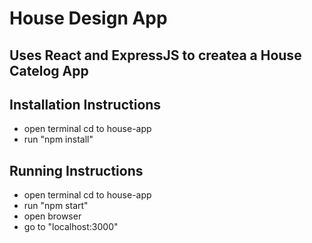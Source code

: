 #  House Design App

## Uses React and ExpressJS to createa a House Catelog App

## Installation Instructions 

- open terminal cd to house-app
- run "npm install"

## Running Instructions 

- open terminal cd to house-app
- run "npm start"
- open browser
- go to "localhost:3000"



